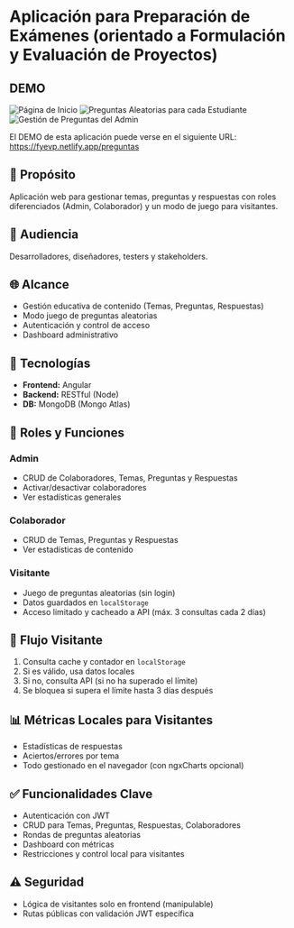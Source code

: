 # Aplicación para Preparación de Exámenes (orientado a Formulación y Evaluación de Proyectos)

## DEMO
![Página de Inicio](https://i.imgur.com/H12AlsX.png)
![Preguntas Aleatorias para cada Estudiante](https://i.imgur.com/qsvql13.png)
![Gestión de Preguntas del Admin](https://i.imgur.com/ZzdE6Ew.png)

El DEMO de esta aplicación puede verse en el siguiente URL: https://fyevp.netlify.app/preguntas


## 🎯 Propósito
Aplicación web para gestionar temas, preguntas y respuestas con roles diferenciados (Admin, Colaborador) y un modo de juego para visitantes.

## 👥 Audiencia
Desarrolladores, diseñadores, testers y stakeholders.

## 🌐 Alcance
- Gestión educativa de contenido (Temas, Preguntas, Respuestas)
- Modo juego de preguntas aleatorias
- Autenticación y control de acceso
- Dashboard administrativo

## 🧱 Tecnologías
- **Frontend:** Angular
- **Backend:** RESTful (Node)
- **DB:** MongoDB (Mongo Atlas)

## 🔐 Roles y Funciones
### Admin
- CRUD de Colaboradores, Temas, Preguntas y Respuestas
- Activar/desactivar colaboradores
- Ver estadísticas generales

### Colaborador
- CRUD de Temas, Preguntas y Respuestas
- Ver estadísticas de contenido

### Visitante
- Juego de preguntas aleatorias (sin login)
- Datos guardados en `localStorage`
- Acceso limitado y cacheado a API (máx. 3 consultas cada 2 días)

## 🔄 Flujo Visitante
1. Consulta cache y contador en `localStorage`
2. Si es válido, usa datos locales
3. Si no, consulta API (si no ha superado el límite)
4. Se bloquea si supera el límite hasta 3 días después

## 📊 Métricas Locales para Visitantes
- Estadísticas de respuestas
- Aciertos/errores por tema
- Todo gestionado en el navegador (con ngxCharts opcional)

## ✅ Funcionalidades Clave
- Autenticación con JWT
- CRUD para Temas, Preguntas, Respuestas, Colaboradores
- Rondas de preguntas aleatorias
- Dashboard con métricas
- Restricciones y control local para visitantes

## ⚠️ Seguridad
- Lógica de visitantes solo en frontend (manipulable)
- Rutas públicas con validación JWT específica
